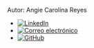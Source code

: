  Autor: Angie Carolina Reyes
 
 - [![LinkedIn](https://img.shields.io/badge/LinkedIn-%230077B5?logo=linkedin&color=0077B5)](https://www.linkedin.com/in/carolinarbackendingenieriamecanica/)
 - [![Correo electrónico](https://img.shields.io/badge/Correo%20electrónico-%230077B5?logo=gmail&color=0077B5)](mailto:angiedylexx@gmail.com)
 - [![GitHub](https://img.shields.io/badge/GitHub-%230077B5?logo=github&color=0077B5)](https://github.com/Angiedylexx)
